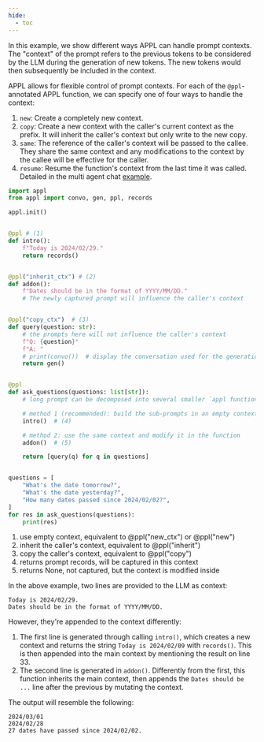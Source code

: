 ```yaml
---
hide:
  - toc
---
```

In this example, we show different ways APPL can handle prompt contexts. The "context" of the prompt refers to the previous tokens to be considered by the LLM during the generation of new tokens. The new tokens would then subsequently be included in the context.

APPL allows for flexible control of prompt contexts. For each of the `@ppl`-annotated APPL function, we can specify one of four ways to handle the context:

1. `new`: Create a completely new context. 
2. `copy`: Create a new context with the caller's current context as the prefix. It will inherit the caller's context but only write to the new copy.
3. `same`: The reference of the caller's context will be passed to the callee. They share the same context and any modifications to the context by the callee will be effective for the caller.
4. `resume`: Resume the function's context from the last time it was called. Detailed in the multi agent chat [example](../advanced/multi_agent_chat.md).


```python linenums="1"
import appl
from appl import convo, gen, ppl, records

appl.init()


@ppl # (1)
def intro():
    f"Today is 2024/02/29."
    return records()


@ppl("inherit_ctx") # (2)
def addon():
    f"Dates should be in the format of YYYY/MM/DD."
    # The newly captured prompt will influence the caller's context


@ppl("copy_ctx")  # (3)
def query(question: str):
    # the prompts here will not influence the caller's context
    f"Q: {question}"
    f"A: "
    # print(convo())  # display the conversation used for the generation
    return gen()


@ppl
def ask_questions(questions: list[str]):
    # long prompt can be decomposed into several smaller `appl functions`

    # method 1 (recommended): build the sub-prompts in an empty context
    intro()  # (4)

    # method 2: use the same context and modify it in the function
    addon()  # (5)

    return [query(q) for q in questions]


questions = [
    "What's the date tomorrow?",
    "What's the date yesterday?",
    "How many dates passed since 2024/02/02?",
]
for res in ask_questions(questions):
    print(res)
```

1. use empty context, equivalent to @ppl("new_ctx") or @ppl("new")
2. inherit the caller's context, equivalent to @ppl("inherit")
3. copy the caller's context, equivalent to @ppl("copy")
4. returns prompt records, will be captured in this context
5. returns None, not captured, but the context is modified inside

In the above example, two lines are provided to the LLM as context:
```
Today is 2024/02/29.
Dates should be in the format of YYYY/MM/DD.
```
However, they're appended to the context differently:

1. The first line is generated through calling `intro()`, which creates a new context and returns the string `Today is 2024/02/09` with `records()`. This is then appended into the main context by mentioning the result on line 33.
2. The second line is generated in `addon()`. Differently from the first, this function inherits the main context, then appends the `Dates should be ...` line after the previous by mutating the context.

The output will resemble the following:
```
2024/03/01
2024/02/28
27 dates have passed since 2024/02/02.
```
